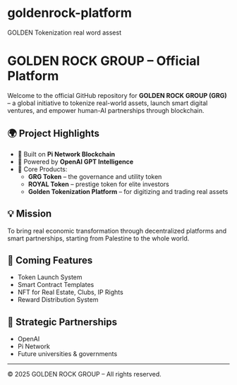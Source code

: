 
# goldenrock-platform
GOLDEN Tokenization  real word assest
# GOLDEN ROCK GROUP – Official Platform

Welcome to the official GitHub repository for **GOLDEN ROCK GROUP (GRG)** – a global initiative to tokenize real-world assets, launch smart digital ventures, and empower human-AI partnerships through blockchain.

## 🌍 Project Highlights
- 🔗 Built on **Pi Network Blockchain**
- 🧠 Powered by **OpenAI GPT Intelligence**
- 💎 Core Products:
  - **GRG Token** – the governance and utility token
  - **ROYAL Token** – prestige token for elite investors
  - **Golden Tokenization Platform** – for digitizing and trading real assets

## 💡 Mission
To bring real economic transformation through decentralized platforms and smart partnerships, starting from Palestine to the whole world.

## 🧱 Coming Features
- Token Launch System
- Smart Contract Templates
- NFT for Real Estate, Clubs, IP Rights
- Reward Distribution System

## 🤝 Strategic Partnerships
- OpenAI
- Pi Network
- Future universities & governments

---

© 2025 GOLDEN ROCK GROUP – All rights reserved.
